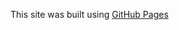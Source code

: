 This site was built using [GitHub Pages](https://github.com/WeberStack/GIS5091_Assignment1_Part1/edit/main/README.md)
